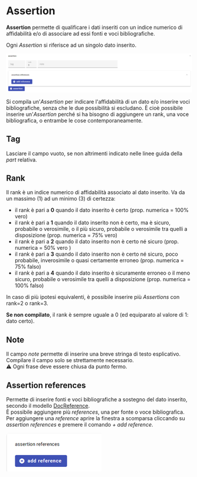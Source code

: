 # Assertion 

**Assertion** permette di qualificare i dati inseriti con un indice numerico di affidabilità e/o di associare ad essi fonti e voci bibliografiche.  

Ogni _Assertion_ si riferisce ad un singolo dato inserito.  

![](https://github.com/petrarchsitinera/linee-guida/blob/9a3544c46e6ea09d6092d436a630821b00eb5fef/docs/assets/images/assertion.png?raw=true)

Si compila un'_Assertion_ per indicare l'affidabilità di un dato e/o inserire voci bibliografiche, senza che le due possibilità si escludano. È cioè possibile inserire un'_Assertion_ perché si ha bisogno di aggiungere un rank, una voce bibliografica, o entrambe le cose contemporaneamente.

## Tag
Lasciare il campo vuoto, se non altrimenti indicato nelle linee guida della _part_ relativa.

## Rank 
Il rank è un indice numerico di affidabilità associato al dato inserito. Va da un massimo (1) ad un minimo (3) di certezza:
* il rank è pari a **0** quando il dato inserito è certo (prop. numerica = 100% vero)
* il rank è pari a **1** quando il dato inserito non è certo, ma è sicuro, probabile o verosimile, o il più sicuro, probabile o verosimile tra quelli a disposizione (prop. numerica = 75% vero)
* il rank è pari a **2** quando il dato inserito non è certo né sicuro (prop. numerica = 50% vero )
* il rank è pari a **3** quando il dato inserito non è certo né sicuro, poco probabile, inverosimile o quasi certamente erroneo (prop. numerica = 75% falso)
* il rank è pari a **4** quando il dato inserito è sicuramente erroneo o il meno sicuro, probabile o verosimile tra quelli a disposizione (prop. numerica = 100% falso)

In caso di più ipotesi equivalenti, è possibile inserire più _Assertions_ con rank=2 o rank=3.

**Se non compilato**, il rank è sempre uguale a 0 (ed equiparato al valore di 1: dato certo).

##  Note  
Il campo _note_ permette di inserire una breve stringa di testo esplicativo. Compilare il campo solo se strettamente necessario.  
⚠️ Ogni frase deve essere chiusa da punto fermo.  

## Assertion references  
Permette di inserire fonti e voci bibliografiche a sostegno del dato inserito, secondo il modello [DocReference](Docref_Brick.md).  
È possibile aggiungere più _references_, una per fonte o voce bibliografica.  
Per aggiungere una _reference_ aprire la finestra a scomparsa cliccando su _assertion references_ e premere il comando _+ add reference_.  

![](https://github.com/petrarchsitinera/linee-guida/blob/bb413d602f3fb56c819fb52e99645bfc0b6104d6/docs/assets/images/add_reference.png?raw=true)
